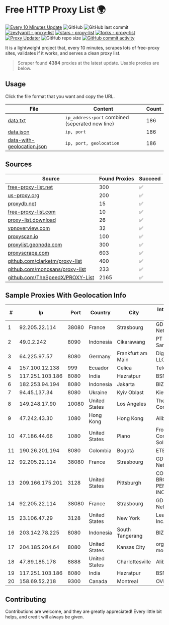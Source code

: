 
# Free HTTP Proxy List 🌍

[![Every 10 Minutes Update](https://github.com/mertguvencli/http-proxy-list/actions/workflows/main.yml/badge.svg?branch=main)](https://github.com/mertguvencli/http-proxy-list/actions/workflows/main.yml)
![GitHub](https://img.shields.io/github/license/mertguvencli/http-proxy-list)
![GitHub last commit](https://img.shields.io/github/last-commit/mertguvencli/http-proxy-list)
[![zevtyardt - proxy-list](https://img.shields.io/static/v1?label=zevtyardt&message=proxy-list&color=blue&logo=github)](https://github.com/zevtyardt/proxy-list "Go to GitHub repo")
[![stars - proxy-list](https://img.shields.io/github/stars/zevtyardt/proxy-list?style=social)](https://github.com/zevtyardt/proxy-list)
[![forks - proxy-list](https://img.shields.io/github/forks/zevtyardt/proxy-list?style=social)](https://github.com/zevtyardt/proxy-list)
[![Proxy Updater](https://github.com/zevtyardt/proxy-list/workflows/Proxy%20Updater/badge.svg)](https://github.com/zevtyardt/proxy-list/actions?query=workflow:"Proxy+Updater")
![GitHub repo size](https://img.shields.io/github/repo-size/zevtyardt/proxy-list)
[![GitHub commit activity](https://img.shields.io/github/commit-activity/m/zevtyardt/proxy-list?logo=commits)](https://github.com/zevtyardt/proxy-list/commits/main)

It is a lightweight project that, every 10 minutes, scrapes lots of free-proxy sites, validates if it works, and serves a clean proxy list.

> Scraper found **4384** proxies at the latest update. Usable proxies are below.

## Usage

Click the file format that you want and copy the URL.

|File|Content|Count|
|----|-------|-----|
|[data.txt](https://raw.githubusercontent.com/mertguvencli/http-proxy-list/main/proxy-list/data.txt)|`ip_address:port` combined (seperated new line)|186|
|[data.json](https://raw.githubusercontent.com/mertguvencli/http-proxy-list/main/proxy-list/data.json)|`ip, port`|186|
|[data-with-geolocation.json](https://raw.githubusercontent.com/mertguvencli/http-proxy-list/main/proxy-list/data-with-geolocation.json)|`ip, port, geolocation`|186|

## Sources

|Source|Found Proxies|Succeed|
|------|-------------|-------|
|[free-proxy-list.net](https://free-proxy-list.net)|300|✅|
|[us-proxy.org](https://www.us-proxy.org)|200|✅|
|[proxydb.net](http://proxydb.net)|15|✅|
|[free-proxy-list.com](https://free-proxy-list.com/?page=&port=&type%5B%5D=http&type%5B%5D=https&up_time=0&search=Search)|10|✅|
|[proxy-list.download](https://www.proxy-list.download/HTTP)|26|✅|
|[vpnoverview.com](https://vpnoverview.com/privacy/anonymous-browsing/free-proxy-servers)|32|✅|
|[proxyscan.io](https://www.proxyscan.io)|100|✅|
|[proxylist.geonode.com](https://proxylist.geonode.com/api/proxy-list?limit=300&page=1&sort_by=lastChecked&sort_type=desc&protocols=http,https)|300|✅|
|[proxyscrape.com](https://api.proxyscrape.com/v2/?request=displayproxies&protocol=http&timeout=10000&country=all&ssl=all&anonymity=all)|603|✅|
|[github.com/clarketm/proxy-list](https://raw.githubusercontent.com/clarketm/proxy-list/master/proxy-list-raw.txt)|400|✅|
|[github.com/monosans/proxy-list](https://raw.githubusercontent.com/monosans/proxy-list/main/proxies/http.txt)|233|✅|
|[github.com/TheSpeedX/PROXY-List](https://raw.githubusercontent.com/TheSpeedX/PROXY-List/master/http.txt)|2165|✅|


## Sample Proxies With Geolocation Info

|#|Ip|Port|Country|City|Internet Service Provider|
|-|--|----|-------|----|-------------------------|
|1|92.205.22.114|38080|France|Strasbourg|GD MASS Network|
|2|49.0.2.242|8090|Indonesia|Cikarawang|PT Usaha Adi Sanggoro|
|3|64.225.97.57|8080|Germany|Frankfurt am Main|DigitalOcean, LLC|
|4|157.100.12.138|999|Ecuador|Celica|Telconet S.A|
|5|117.251.103.186|8080|India|Hazratpur|BSNL Internet|
|6|182.253.94.194|8080|Indonesia|Jakarta|BIZNET|
|7|94.45.137.34|8080|Ukraine|Kyiv Oblast|Kievline LLC|
|8|149.248.17.90|10080|United States|Los Angeles|The Constant Company|
|9|47.242.43.30|1080|Hong Kong|Hong Kong|Alibaba.com LLC|
|10|47.186.44.66|1080|United States|Plano|Frontier Communications Solutions|
|11|190.26.201.194|8080|Colombia|Bogotá|ETB - Colombia|
|12|92.205.22.114|38080|France|Strasbourg|GD MASS Network|
|13|209.166.175.201|3128|United States|Pittsburgh|CONTINENTAL BROADBAND PENNSYLVANIA, INC.|
|14|92.205.22.114|38080|France|Strasbourg|GD MASS Network|
|15|23.106.47.29|3128|United States|New York|Leaseweb USA, Inc.|
|16|203.142.78.225|8080|Indonesia|South Tangerang|BIZNET|
|17|204.185.204.64|8080|United States|Kansas City|org-morenet.more.net|
|18|47.89.185.178|8888|United States|Charlottesville|Alibaba.com LLC|
|19|117.251.103.186|8080|India|Hazratpur|BSNL Internet|
|20|158.69.52.218|9300|Canada|Montreal|OVH SAS|



## Contributing

Contributions are welcome, and they are greatly appreciated! Every
little bit helps, and credit will always be given.

